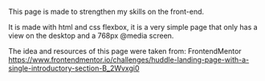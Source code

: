 This page is made to strengthen my skills on the front-end.

It is made with html and css flexbox, it is a very simple page that only has a view on the desktop and a 768px @media screen.

The idea and resources of this page were taken from: FrontendMentor
https://www.frontendmentor.io/challenges/huddle-landing-page-with-a-single-introductory-section-B_2Wvxgi0
